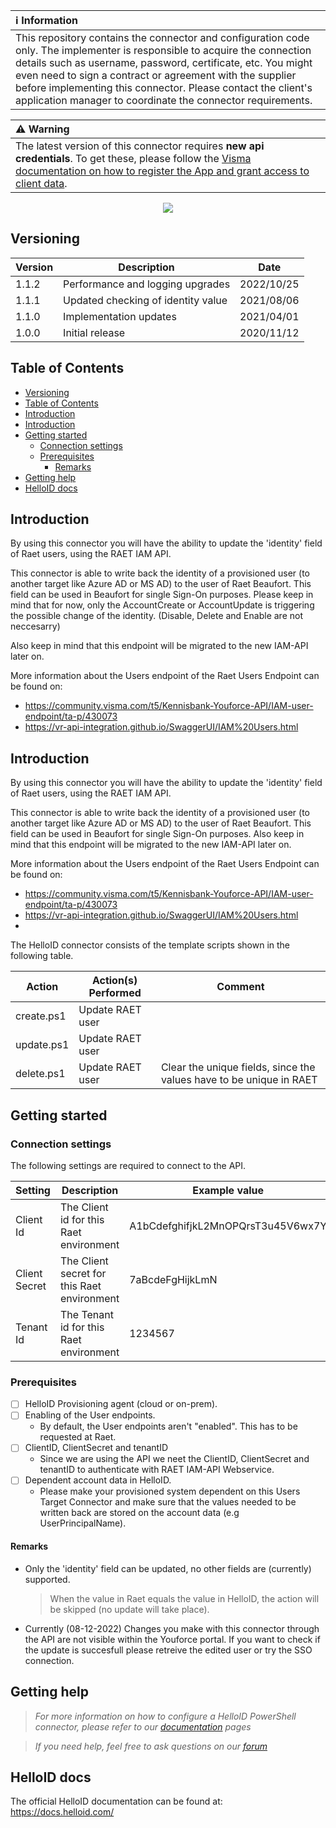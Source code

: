 | :information_source: Information |
|:---------------------------|
| This repository contains the connector and configuration code only. The implementer is responsible to acquire the connection details such as username, password, certificate, etc. You might even need to sign a contract or agreement with the supplier before implementing this connector. Please contact the client's application manager to coordinate the connector requirements.       |

| :warning: Warning |
|:---------------------------|
| The latest version of this connector requires **new api credentials**. To get these, please follow the [Visma documentation on how to register the App and grant access to client data](https://community.visma.com/t5/Kennisbank-Youforce-API/Visma-Developer-portal-een-account-aanmaken-applicatie/ta-p/527059).  

<p align="center">
  <img src="https://user-images.githubusercontent.com/69046642/170068731-d6609cc7-2b27-416c-bbf4-df65e5063a36.png">
</p>

## Versioning
| Version | Description | Date |
| - | - | - |
| 1.1.2   | Performance and logging upgrades | 2022/10/25  |
| 1.1.1   | Updated checking of identity value | 2021/08/06  |
| 1.1.0   | Implementation updates | 2021/04/01  |
| 1.0.0   | Initial release | 2020/11/12  |

<!-- TABLE OF CONTENTS -->
## Table of Contents
- [Versioning](#versioning)
- [Table of Contents](#table-of-contents)
- [Introduction](#introduction)
- [Introduction](#introduction-1)
- [Getting started](#getting-started)
  - [Connection settings](#connection-settings)
  - [Prerequisites](#prerequisites)
    - [Remarks](#remarks)
- [Getting help](#getting-help)
- [HelloID docs](#helloid-docs)


## Introduction
By using this connector you will have the ability to update the 'identity' field of Raet users, using the RAET IAM API.

This connector is able to write back the identity of a provisioned user (to another target like Azure AD or MS AD) to the user of Raet Beaufort. This field can be used in Beaufort for single Sign-On purposes. Please keep in mind that for now, only the AccountCreate or AccountUpdate is triggering the possible change of the identity. (Disable, Delete and Enable are not neccesarry)

Also keep in mind that this endpoint will be migrated to the new IAM-API later on.

More information about the Users endpoint of the Raet Users Endpoint can be found on:
- https://community.visma.com/t5/Kennisbank-Youforce-API/IAM-user-endpoint/ta-p/430073
- https://vr-api-integration.github.io/SwaggerUI/IAM%20Users.html

## Introduction
By using this connector you will have the ability to update the 'identity' field of Raet users, using the RAET IAM API.

This connector is able to write back the identity of a provisioned user (to another target like Azure AD or MS AD) to the user of Raet Beaufort. This field can be used in Beaufort for single Sign-On purposes. 
Also keep in mind that this endpoint will be migrated to the new IAM-API later on.

More information about the Users endpoint of the Raet Users Endpoint can be found on:
- https://community.visma.com/t5/Kennisbank-Youforce-API/IAM-user-endpoint/ta-p/430073
- https://vr-api-integration.github.io/SwaggerUI/IAM%20Users.html
- 
The HelloID connector consists of the template scripts shown in the following table.

| Action                          | Action(s) Performed   | Comment   | 
| ------------------------------- | --------------------- | --------- |
| create.ps1                      | Update RAET user  |           |
| update.ps1                      | Update RAET user  |           |
| delete.ps1                      | Update RAET user  | Clear the unique fields, since the values have to be unique in RAET  |

## Getting started

### Connection settings

The following settings are required to connect to the API.

| Setting           | Description                                                   | Example value                         |
| ----------------- | ------------------------------------------------------------- | ------------------------------------- |
| Client Id         | The Client id for this Raet environment                       | A1bCdefghifjkL2MnOPQrsT3u45V6wx7Y     |
| Client Secret     | The Client secret for this Raet environment                   | 7aBcdeFgHijkLmN                       |
| Tenant Id         | The Tenant id for this Raet environment                       | 1234567                               |

### Prerequisites

- [ ] HelloID Provisioning agent (cloud or on-prem).
- [ ] Enabling of the User endpoints.
  - By default, the User endpoints aren't "enabled". This has to be requested at Raet.
- [ ] ClientID, ClientSecret and tenantID
  - Since we are using the API we neet the ClientID, ClientSecret and tenantID to authenticate with RAET IAM-API Webservice.
- [ ] Dependent account data in HelloID.
  - Please make your provisioned system dependent on this Users Target Connector and make sure that the values needed to be written back are stored on the account data (e.g UserPrincipalName).

#### Remarks
- Only the 'identity' field can be updated, no other fields are (currently) supported.
  > When the value in Raet equals the value in HelloID, the action will be skipped (no update will take place).
- Currently (08-12-2022) Changes you make with this connector through the API are not visible within the Youforce portal. If you want to check if the update is succesfull please retreive the edited user or try the SSO connection.

## Getting help
> _For more information on how to configure a HelloID PowerShell connector, please refer to our [documentation](https://docs.helloid.com/hc/en-us/articles/360012558020-Configure-a-custom-PowerShell-target-system) pages_

> _If you need help, feel free to ask questions on our [forum](https://forum.helloid.com)_

## HelloID docs
The official HelloID documentation can be found at: https://docs.helloid.com/

